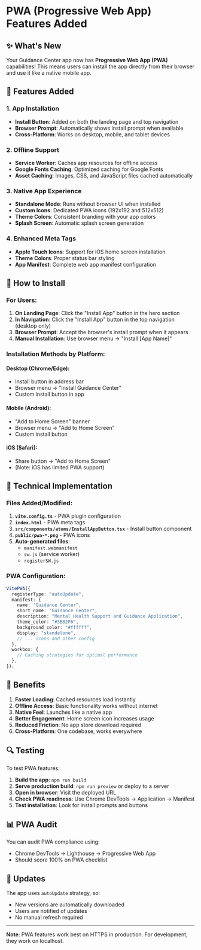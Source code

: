 # PWA (Progressive Web App) Features Added

## ✨ What's New

Your Guidance Center app now has **Progressive Web App (PWA)** capabilities! This means users can install the app directly from their browser and use it like a native mobile app.

## 🚀 Features Added

### 1. **App Installation**

- **Install Button**: Added on both the landing page and top navigation
- **Browser Prompt**: Automatically shows install prompt when available
- **Cross-Platform**: Works on desktop, mobile, and tablet devices

### 2. **Offline Support**

- **Service Worker**: Caches app resources for offline access
- **Google Fonts Caching**: Optimized caching for Google Fonts
- **Asset Caching**: Images, CSS, and JavaScript files cached automatically

### 3. **Native App Experience**

- **Standalone Mode**: Runs without browser UI when installed
- **Custom Icons**: Dedicated PWA icons (192x192 and 512x512)
- **Theme Colors**: Consistent branding with your app colors
- **Splash Screen**: Automatic splash screen generation

### 4. **Enhanced Meta Tags**

- **Apple Touch Icons**: Support for iOS home screen installation
- **Theme Colors**: Proper status bar styling
- **App Manifest**: Complete web app manifest configuration

## 📱 How to Install

### For Users:

1. **On Landing Page**: Click the "Install App" button in the hero section
2. **In Navigation**: Click the "Install App" button in the top navigation (desktop only)
3. **Browser Prompt**: Accept the browser's install prompt when it appears
4. **Manual Installation**: Use browser menu → "Install [App Name]"

### Installation Methods by Platform:

#### **Desktop (Chrome/Edge)**:

- Install button in address bar
- Browser menu → "Install Guidance Center"
- Custom install button in app

#### **Mobile (Android)**:

- "Add to Home Screen" banner
- Browser menu → "Add to Home Screen"
- Custom install button

#### **iOS (Safari)**:

- Share button → "Add to Home Screen"
- (Note: iOS has limited PWA support)

## 🔧 Technical Implementation

### Files Added/Modified:

1. **`vite.config.ts`** - PWA plugin configuration
2. **`index.html`** - PWA meta tags
3. **`src/components/atoms/InstallAppButton.tsx`** - Install button component
4. **`public/pwa-*.png`** - PWA icons
5. **Auto-generated files**:
   - `manifest.webmanifest`
   - `sw.js` (service worker)
   - `registerSW.js`

### PWA Configuration:

```typescript
VitePWA({
  registerType: "autoUpdate",
  manifest: {
    name: "Guidance Center",
    short_name: "Guidance Center",
    description: "Mental Health Support and Guidance Application",
    theme_color: "#3B82F6",
    background_color: "#ffffff",
    display: "standalone",
    // ... icons and other config
  },
  workbox: {
    // Caching strategies for optimal performance
  },
});
```

## 🎯 Benefits

1. **Faster Loading**: Cached resources load instantly
2. **Offline Access**: Basic functionality works without internet
3. **Native Feel**: Launches like a native app
4. **Better Engagement**: Home screen icon increases usage
5. **Reduced Friction**: No app store download required
6. **Cross-Platform**: One codebase, works everywhere

## 🔍 Testing

To test PWA features:

1. **Build the app**: `npm run build`
2. **Serve production build**: `npm run preview` or deploy to a server
3. **Open in browser**: Visit the deployed URL
4. **Check PWA readiness**: Use Chrome DevTools → Application → Manifest
5. **Test installation**: Look for install prompts and buttons

## 📊 PWA Audit

You can audit PWA compliance using:

- Chrome DevTools → Lighthouse → Progressive Web App
- Should score 100% on PWA checklist

## 🔄 Updates

The app uses `autoUpdate` strategy, so:

- New versions are automatically downloaded
- Users are notified of updates
- No manual refresh required

---

**Note**: PWA features work best on HTTPS in production. For development, they work on localhost.
